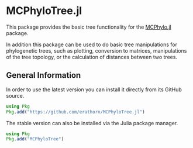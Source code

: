 # MCPhyloTree.jl

This package provides the basic tree functionality for the [MCPhylo.jl](https://github.com/erathorn/MCPhylo.jl) package.

In addition this package can be used to do basic tree manipulations for phylogenetic trees, such as plotting, conversion to matrices,
manipulations of the tree topology, or the calculation of distances between two trees.

## General Information

In order to use the latest version you can install it directly from its GitHub source.

```julia
using Pkg
Pkg.add("https://github.com/erathorn/MCPhyloTree.jl")
```

The stable version can also be installed via the Julia package manager.

```julia
using Pkg
Pkg.add("MCPhyloTree")
```
